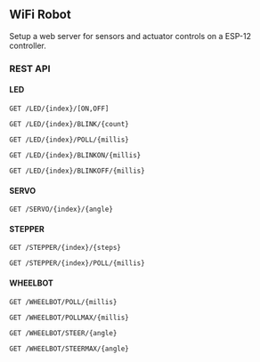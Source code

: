 ## WiFi Robot

Setup a web server for sensors and actuator controls on a ESP-12 controller.

### REST API


#### LED

```
GET /LED/{index}/[ON,OFF]
```

```
GET /LED/{index}/BLINK/{count}
```

```
GET /LED/{index}/POLL/{millis}
```

```
GET /LED/{index}/BLINKON/{millis}
```

```
GET /LED/{index}/BLINKOFF/{millis}
```

#### SERVO

```
GET /SERVO/{index}/{angle}
```

#### STEPPER

```
GET /STEPPER/{index}/{steps}
```

```
GET /STEPPER/{index}/POLL/{millis}
```

#### WHEELBOT

```
GET /WHEELBOT/POLL/{millis}
```

```
GET /WHEELBOT/POLLMAX/{millis}
```

```
GET /WHEELBOT/STEER/{angle}
```

```
GET /WHEELBOT/STEERMAX/{angle}
```

